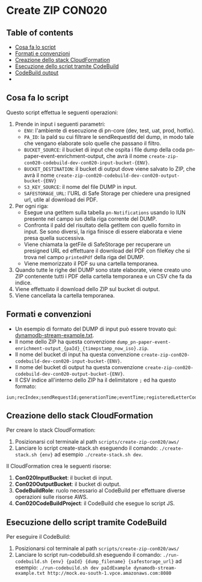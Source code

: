 # Create ZIP CON020

## Table of contents
- [Cosa fa lo script](#cosa-fa-lo-script)
- [Formati e convenzioni](#formati-e-convenzioni)
- [Creazione dello stack CloudFormation](#creazione-dello-stack-cloudformation)
- [Esecuzione dello script tramite CodeBuild](#esecuzione-dello-script-tramite-codebuild)
- [CodeBuild output](#codebuild-output)
- 
## Cosa fa lo script
Questo script effettua le seguenti operazioni:
1. Prende in input i seguenti parametri:
    - `ENV`: l'ambiente di esecuzione di pn-core (dev, test, uat, prod, hotfix).
    - `PA_ID`: la paId su cui filtrare le sendRequestId del dump, in modo tale che vengano elaborate solo quelle che passano il filtro.
    - `BUCKET_SOURCE`: il bucket di input che ospita i file dump della coda pn-paper-event-enrichment-output, che avrà il nome `create-zip-con020-codebuild-dev-con020-input-bucket-{ENV}`.
    - `BUCKET_DESTINATION`: il bucket di output dove viene salvato lo ZIP, che avrà il nome `create-zip-con020-codebuild-dev-con020-output-bucket-{ENV}`
    - `S3_KEY_SOURCE`: il nome del file DUMP in input.
    - `SAFESTORAGE_URL`: l'URL di Safe Storage per chiedere una presigned url, utile al download dei PDF.
2. Per ogni riga:
    - Esegue una getItem sulla tabella `pn-Notifications` usando lo IUN presente nel campo iun della riga corrente del DUMP.
    - Confronta il paId del risultato della getItem con quello fornito in input. Se sono diversi, la riga finisce di essere elaborata e viene presa quella successiva.
    - Viene chiamata la getFile di SafeStorage per recuperare un presigned URL ed effettuare il download del PDF con fileKey che si trova nel campo `printedPdf` della riga del DUMP.
    - Viene memorizzato il PDF su una cartella temporanea.
3. Quando tutte le righe del DUMP sono state elaborate, viene creato uno ZIP contenente tutti i PDF della cartella temporanea e un CSV che fa da indice.
4. Viene effettuato il download dello ZIP sul bucket di output.
5. Viene cancellata la cartella temporanea.

## Formati e convenzioni
- Un esempio di formato del DUMP di input può essere trovato qui: [dynamodb-stream-example.txt](src/example/dynamodb-stream-example.txt).
- Il nome dello ZIP ha questa convenzione `dump_pn-paper-event-enrichment-output_{paId}_{timepstamp_now_iso}.zip`.
- Il nome del bucket di input ha questa convenzione `create-zip-con020-codebuild-dev-con020-input-bucket-{ENV}`.
- Il nome del bucket di output ha questa convenzione `create-zip-con020-codebuild-dev-con020-output-bucket-{ENV}`.
- Il CSV indice all'interno dello ZIP ha il delimitatore `;` ed ha questo formato:
```csv
iun;recIndex;sendRequestId;generationTime;eventTime;registeredLetterCode;printedPdf
```

## Creazione dello stack CloudFormation
Per creare lo stack CloudFormation:
1. Posizionarsi col terminale al path `scripts/create-zip-con020/aws/`
2. Lanciare lo script create-stack.sh eseguendo il comando: `./create-stack.sh {env}` ad esempio `./create-stack.sh dev`.

Il CloudFormation crea le seguenti risorse:
1. **Con020InputBucket**: il bucket di input.
2. **Con020OutputBucket**: il bucket di output.
3. **CodeBuildRole**: ruolo necessario al CodeBuild per effettuare diverse operazioni sulle risorse AWS.
4. **Con020CodeBuildProject**: il CodeBuild che esegue lo script JS.

## Esecuzione dello script tramite CodeBuild
Per eseguire il CodeBuild:
1. Posizionarsi col terminale al path `scripts/create-zip-con020/aws/`
2. Lanciare lo script run-codebuild.sh eseguendo il comando: `./run-codebuild.sh {env} {paId} {dump_filename} {safestorage_url}`
   ad esempio: `./run-codebuild.sh dev paIdExample dynamodb-stream-example.txt http://mock.eu-south-1.vpce.amazonaws.com:8080`
